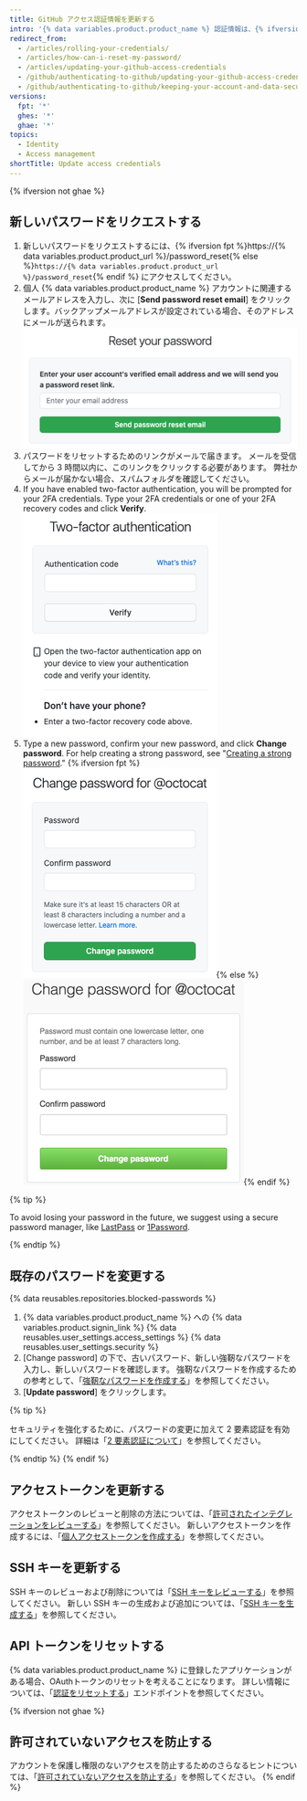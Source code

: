 ```yaml
---
title: GitHub アクセス認証情報を更新する
intro: '{% data variables.product.product_name %} 認証情報は、{% ifversion not ghae %}パスワードだけではなく、{% endif %}{% data variables.product.product_name %} に伝達するのに使うアクセストークン、SSH キーおよびアプリケーション API トークンを含みます。 必要があれば、すべてのアクセス認証情報をリセットできます。'
redirect_from:
  - /articles/rolling-your-credentials/
  - /articles/how-can-i-reset-my-password/
  - /articles/updating-your-github-access-credentials
  - /github/authenticating-to-github/updating-your-github-access-credentials
  - /github/authenticating-to-github/keeping-your-account-and-data-secure/updating-your-github-access-credentials
versions:
  fpt: '*'
  ghes: '*'
  ghae: '*'
topics:
  - Identity
  - Access management
shortTitle: Update access credentials
---
```


{% ifversion not ghae %}
## 新しいパスワードをリクエストする

1. 新しいパスワードをリクエストするには、{% ifversion fpt %}https://{% data variables.product.product_url %}/password_reset{% else %}`https://{% data variables.product.product_url %}/password_reset`{% endif %} にアクセスしてください。
2. 個人 {% data variables.product.product_name %} アカウントに関連するメールアドレスを入力し、次に [**Send password reset email**] をクリックします。バックアップメールアドレスが設定されている場合、そのアドレスにメールが送られます。 ![パスワードリセットのメールリクエストダイアログ](/assets/images/help/settings/password-recovery-email-request.png)
3. パスワードをリセットするためのリンクがメールで届きます。 メールを受信してから 3 時間以内に、このリンクをクリックする必要があります。 弊社からメールが届かない場合、スパムフォルダを確認してください。
4. If you have enabled two-factor authentication, you will be prompted for your 2FA credentials. Type your 2FA credentials or one of your 2FA recovery codes and click **Verify**. ![Two-factor authentication prompt](/assets/images/help/2fa/2fa-password-reset.png)
5. Type a new password, confirm your new password, and click **Change password**. For help creating a strong password, see "[Creating a strong password](/articles/creating-a-strong-password)."
  {% ifversion fpt %}![Password recovery box](/assets/images/help/settings/password-recovery-page.png){% else %}
  ![パスワードリカバリボックス](/assets/images/enterprise/settings/password-recovery-page.png){% endif %}

{% tip %}

To avoid losing your password in the future, we suggest using a secure password manager, like [LastPass](https://lastpass.com/) or [1Password](https://1password.com/).

{% endtip %}

## 既存のパスワードを変更する

{% data reusables.repositories.blocked-passwords %}

1. {% data variables.product.product_name %} への {% data variables.product.signin_link %}
{% data reusables.user_settings.access_settings %}
{% data reusables.user_settings.security %}
4. [Change password] の下で、古いパスワード、新しい強靭なパスワードを入力し、新しいパスワードを確認します。 強靭なパスワードを作成するための参考として、「[強靭なパスワードを作成する](/articles/creating-a-strong-password)」を参照してください。
5. [**Update password**] をクリックします。

{% tip %}

セキュリティを強化するために、パスワードの変更に加えて 2 要素認証を有効にしてください。 詳細は「[2 要素認証について](/articles/about-two-factor-authentication)」を参照してください。

{% endtip %}
{% endif %}
## アクセストークンを更新する

アクセストークンのレビューと削除の方法については、「[許可されたインテグレーションをレビューする](/articles/reviewing-your-authorized-integrations)」を参照してください。 新しいアクセストークンを作成するには、「[個人アクセストークンを作成する](/github/authenticating-to-github/creating-a-personal-access-token)」を参照してください。

## SSH キーを更新する

SSH キーのレビューおよび削除については「[SSH キーをレビューする](/articles/reviewing-your-ssh-keys)」を参照してください。 新しい SSH キーの生成および追加については、「[SSH キーを生成する](/articles/generating-an-ssh-key)」を参照してください。

## API トークンをリセットする

{% data variables.product.product_name %} に登録したアプリケーションがある場合、OAuthトークンのリセットを考えることになります。 詳しい情報については、「[認証をリセットする](/rest/reference/apps#reset-an-authorization)」エンドポイントを参照してください。

{% ifversion not ghae %}
## 許可されていないアクセスを防止する

アカウントを保護し権限のないアクセスを防止するためのさらなるヒントについては、「[許可されていないアクセスを防止する](/articles/preventing-unauthorized-access)」を参照してください。
{% endif %}
